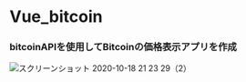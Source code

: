 # Vue_bitcoin
### bitcoinAPIを使用してBitcoinの価格表示アプリを作成
![スクリーンショット 2020-10-18 21 23 29（2）](https://user-images.githubusercontent.com/58883305/96367343-44a7bc80-1188-11eb-9ae8-f6ff33b580bb.png)
